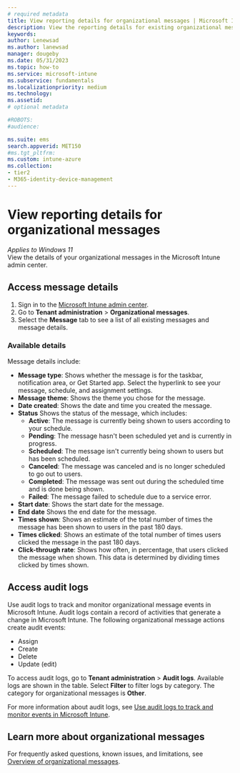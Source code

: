 ```yaml
---
# required metadata
title: View reporting details for organizational messages | Microsoft Intune  
description: View the reporting details for existing organizational messages in the Microsoft Intune admin center.          
keywords:
author: Lenewsad
ms.author: lanewsad
manager: dougeby
ms.date: 05/31/2023
ms.topic: how-to
ms.service: microsoft-intune
ms.subservice: fundamentals
ms.localizationpriority: medium
ms.technology:
ms.assetid: 
# optional metadata

#ROBOTS:
#audience:

ms.suite: ems
search.appverid: MET150
#ms.tgt_pltfrm:
ms.custom: intune-azure 
ms.collection:
- tier2
- M365-identity-device-management
---
```


# View reporting details for organizational messages  

*Applies to Windows 11*  
View the details of your organizational messages in the Microsoft Intune admin center. 

## Access message details  

1. Sign in to the [Microsoft Intune admin center](https://go.microsoft.com/fwlink/?linkid=2109431).
2. Go to **Tenant administration** > **Organizational messages**.
3. Select the **Message** tab to see a list of all existing messages and message details.  

### Available details  

Message details include:    

 * **Message type**: Shows whether the message is for the taskbar, notification area, or Get Started app. Select the hyperlink to see your message, schedule, and assignment settings.    
 * **Message theme**: Shows the theme you chose for the message.     
 * **Date created**:  Shows the date and time you created the message.   
 * **Status** Shows the status of the message, which includes: 
    * **Active**: The message is currently being shown to users according to your schedule.  
    * **Pending**: The message hasn't been scheduled yet and is currently in progress.
    * **Scheduled**: The message isn't currently being shown to users but has been scheduled.     
    * **Canceled**: The message was canceled and is no longer scheduled to go out to users.  
    * **Completed**: The message was sent out during the scheduled time and is done being shown.  
    * **Failed**: The message failed to schedule due to a service error.  
 * **Start date**: Shows the start date for the message.  
 * **End date** Shows the end date for the message.  
 * **Times shown**: Shows an estimate of the total number of times the message has been shown to users in the past 180 days.   
 * **Times clicked**: Shows an estimate of the total number of times users clicked the message in the past 180 days.   
 * **Click-through rate**: Shows how often, in percentage, that users clicked the message when shown. This data is determined by dividing times clicked by times shown.   

 ## Access audit logs  
 Use audit logs to track and monitor organizational message events in Microsoft Intune. Audit logs contain a record of activities that generate a change in Microsoft Intune. The following organizational message actions create audit events:  

 * Assign  
 * Create  
 * Delete  
 * Update (edit)  
 
 To access audit logs, go to **Tenant administration** > **Audit logs**. Available logs are shown in the table. Select **Filter** to filter logs by category. The category for organizational messages is **Other**. 
 
 For more information about audit logs, see [Use audit logs to track and monitor events in Microsoft Intune](../fundamentals/monitor-audit-logs.md).    

## Learn more about organizational messages 
For frequently asked questions, known issues, and limitations, see [Overview of organizational messages](organizational-messages-overview.md).  


